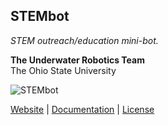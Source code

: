 ## STEMbot
*STEM outreach/education mini-bot.*

**The Underwater Robotics Team**  
The Ohio State University

![STEMbot](http://underwaterrov.org.ohio-state.edu/img/renders/stembot_180.png)

[Website](http://go.osu.edu/uwrt) | [Documentation](DOC.md) | [License](LICENSE)
